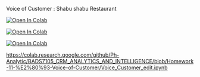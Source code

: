 Voice of Customer : Shabu shabu Restaurant

[![Open In Colab](https://colab.research.google.com/assets/colab-badge.svg)](https://colab.research.google.com/drive/1TFVHyIzMq5XH9CYLHl0JLtSMT8oeaY8X/view?usp=sharing)

[![Open In Colab](https://colab.research.google.com/assets/colab-badge.svg)](https://drive.google.com/file/d/1TFVHyIzMq5XH9CYLHl0JLtSMT8oeaY8X/view?usp=sharing)

[![Open In Colab](https://colab.research.google.com/assets/colab-badge.svg)](https://colab.research.google.com/drive/drive.google.com/file/d/1TFVHyIzMq5XH9CYLHl0JLtSMT8oeaY8X/view?usp=sharing)

https://colab.research.google.com/github/Ph-Analytic/BADS7105_CRM_ANALYTICS_AND_INTELLIGENCE/blob/Homework-11-%E2%80%93-Voice-of-Customer/Voice_Customer_edit.ipynb
